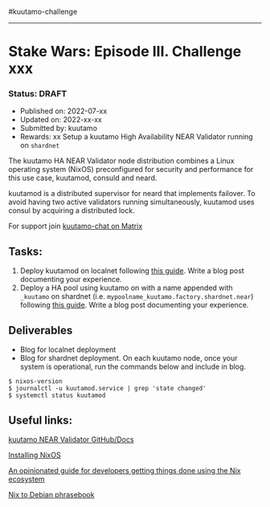 #kuutamo-challenge

---

# Stake Wars: Episode III. Challenge xxx

### Status: **DRAFT**

 - Published on: 2022-07-xx
 - Updated on: 2022-xx-xx
 - Submitted by: kuutamo 
 - Rewards: xx
Setup a kuutamo High Availability NEAR Validator running on `shardnet`

The kuutamo HA NEAR Validator node distribution combines a Linux operating system (NixOS) preconfigured for security and performance for this use case, kuutamod, consuld and neard.

kuutamod is a distributed supervisor for neard that implements failover. To avoid having two active validators running simultaneously, kuutamod uses consul by acquiring a distributed lock.

For support join [kuutamo-chat on Matrix](https://matrix.to/#/#kuutamo-chat:kuutamo.chat) 

## Tasks:

 1. Deploy kuutamod on localnet following [this guide](https://github.com/kuutamolabs/kuutamod/blob/main/docs/run.md#running-a-localnet-cluster-for-testing-and-development). Write a blog post documenting your experience.
 2. Deploy a HA pool using kuutamo on with a name appended with `_kuutamo` on shardnet (i.e. `mypoolname_kuutamo.factory.shardnet.near`) following [this guide](https://github.com/kuutamolabs/kuutamod/blob/main/docs/run.md#running-on-mainnet-testnet-or-shardnet). Write a blog post documenting your experience.

## Deliverables

 - Blog for localnet deployment
 - Blog for shardnet deployment. On each kuutamo node, once your system is operational, run the commands below and include in blog.
```console
$ nixos-version
$ journalctl -u kuutamod.service | grep 'state changed'
$ systemctl status kuutamod
```

## Useful links:

[kuutamo NEAR Validator GitHub/Docs](https://github.com/kuutamolabs/kuutamod)

[Installing NixOS](https://nixos.org/manual/nixos/stable/index.html#ch-installation)

[An opinionated guide for developers getting things done using the Nix ecosystem](https://nix.dev/)

[Nix to Debian phrasebook](https://nixos.wiki/wiki/Nix_to_Debian_phrasebook)
